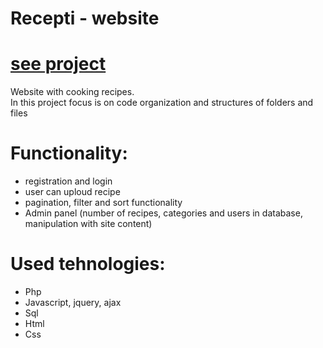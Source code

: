 # Recepti - website 
# [see project](recepti123.epizy.com)
Website with cooking recipes.  
In this project focus is on code organization and structures of folders and files
# Functionality:
  - registration and login 
  - user can uploud recipe
  - pagination, filter and sort functionality
  - Admin panel (number of recipes, categories and users in database, manipulation with site content)




# Used tehnologies:
  - Php
  - Javascript, jquery, ajax
  - Sql
  - Html
  - Css
